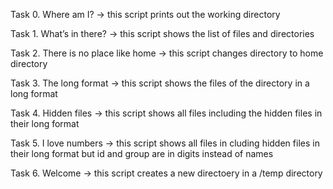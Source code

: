Task 0. Where am I? 
-> this script prints out the working directory

Task 1. What’s in there? 
-> this script shows the list of files and directories

Task 2. There is no place like home
-> this script changes directory to home directory

Task 3. The long format 
-> this script shows the files of the directory in a long format

Task 4. Hidden files 
-> this script shows all files including the hidden files in their long format

Task 5. I love numbers
-> this script shows all files in cluding hidden files in their long format but id and group are in digits instead of names

Task 6. Welcome
-> this script creates a new directoery in a /temp directory 
